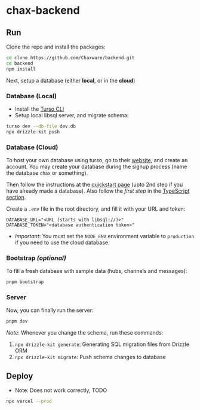 # chax-backend

## Run

Clone the repo and install the packages:

```bash
cd clone https://github.com/Chaxware/backend.git
cd backend
npm install
```

Next, setup a database (either **local**, or in the **cloud**)

### Database (Local)

- Install the [Turso CLI](https://docs.turso.tech/cli/installation)
- Setup local libsql server, and migrate schema:

```bash
turso dev --db-file dev.db
npx drizzle-kit push
```

### Database (Cloud)

To host your own database using turso, go to their [website](https://turso.tech),
and create an account. You may create your database during the signup process
(name the database `chax` or something).

Then follow the instructions at the [quickstart page](https://docs.turso.tech/quickstart)
(upto 2nd step if you have already made a database). Also follow the _first step_
in the [TypeScript section](https://docs.turso.tech/sdk/ts/quickstart).

Create a `.env` file in the root directory, and fill it with your URL and token:

```env
DATABASE_URL="<URL (starts with libsql://)>"
DATABASE_TOKEN="<database authentication token>"
```

- _Important_: You must set the `NODE_ENV` environment variable to `production`
  if you need to use the cloud database.

### Bootstrap _(optional)_

To fill a fresh database with sample data (hubs, channels and messages):

```bash
pnpm bootstrap
```

### Server

Now, you can finally run the server:

```bash
pnpm dev
```

_Note_: Whenever you change the schema, run these commands:

1. `npx drizzle-kit generate`: Generating SQL migration files from Drizzle ORM
2. `npx drizzle-kit migrate`: Push schema changes to database

## Deploy

- Note: Does not work correctly, TODO

```bash
npx vercel --prod
```
